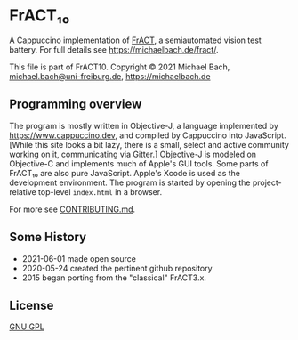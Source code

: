 # FrACT₁₀

A Cappuccino implementation of [FrACT](https://michaelbach.de/fract/), a semiautomated vision test battery.
For full details see <https://michaelbach.de/fract/>.

This file is part of FrACT10.
Copyright © 2021 Michael Bach, michael.bach@uni-freiburg.de, <https://michaelbach.de>

## Programming overview
The program is mostly written in Objective-J, a language implemented by <https://www.cappuccino.dev>, and compiled by Cappuccino into JavaScript. [While this site looks a bit lazy, there is a small, select and active community working on it, communicating via Gitter.] Objective-J is modeled on Objective-C and implements much of Apple's GUI tools. Some parts of FrACT₁₀ are also pure JavaScript. Apple's Xcode is used as the development environment. The program is started by opening the project-relative top-level `index.html` in a browser.

For more see [CONTRIBUTING.md](CONTRIBUTING.md).


## Some History
+ 2021-06-01 made open source
+ 2020-05-24 created the pertinent github repository
+ 2015 began porting from the "classical" FrACT3.x.


## License
[GNU GPL](LICENSE.md)